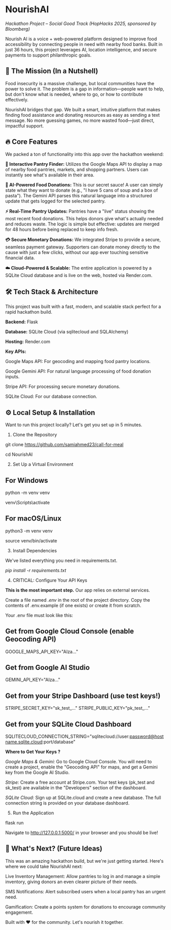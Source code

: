 # NourishAI

*Hackathon Project – Social Good Track (HopHacks 2025, sponsored by Bloomberg)*

Nourish AI is a voice + web-powered platform designed to improve food accessibility by connecting people in need with nearby food banks. Built in just 36 hours, this project leverages AI, location intelligence, and secure payments to support philanthropic goals.


## 🚀 The Mission (In a Nutshell)
Food insecurity is a massive challenge, but local communities have the power to solve it. The problem is a gap in information—people want to help, but don't know what is needed, where to go, or how to contribute effectively.

NourishAI bridges that gap. We built a smart, intuitive platform that makes finding food assistance and donating resources as easy as sending a text message. No more guessing games, no more wasted food—just direct, impactful support.


## 🔥 Core Features

We packed a ton of functionality into this app over the hackathon weekend:

**📍 Interactive Pantry Finder:** Utilizes the Google Maps API to display a map of nearby food pantries, markets, and shopping partners. Users can instantly see what's available in their area.

**🤖 AI-Powered Food Donations:** This is our secret sauce! A user can simply state what they want to donate (e.g., "I have 5 cans of soup and a box of pasta"). The Gemini API parses this natural language into a structured update that gets logged for the selected pantry.

**⚡️ Real-Time Pantry Updates:** Pantries have a "live" status showing the most recent food donations. This helps donors give what's actually needed and reduces waste. The logic is simple but effective: updates are merged for 48 hours before being replaced to keep info fresh.

**💳 Secure Monetary Donations:** We integrated Stripe to provide a secure, seamless payment gateway. Supporters can donate money directly to the cause with just a few clicks, without our app ever touching sensitive financial data.

**☁️ Cloud-Powered & Scalable:** The entire application is powered by a SQLite Cloud database and is live on the web, hosted via Render.com.


## 🛠️ Tech Stack & Architecture
This project was built with a fast, modern, and scalable stack perfect for a rapid hackathon build.

**Backend:** Flask

**Database:** SQLite Cloud (via sqlitecloud and SQLAlchemy)

**Hosting:** Render.com

**Key APIs:**

Google Maps API: For geocoding and mapping food pantry locations.

Google Gemini API: For natural language processing of food donation inputs.

Stripe API: For processing secure monetary donations.

SQLite Cloud: For our database connection.


## ⚙️ Local Setup & Installation
Want to run this project locally? Let's get you set up in 5 minutes.

1. Clone the Repository

git clone https://github.com/samiahmed23/call-for-meal

cd NourishAI

2. Set Up a Virtual Environment
## For Windows
python -m venv venv

venv\Scripts\activate

## For macOS/Linux
python3 -m venv venv

source venv/bin/activate

3. Install Dependencies

We've listed everything you need in requirements.txt.

*pip install -r requirements.txt*

4. CRITICAL: Configure Your API Keys

**This is the most important step.** Our app relies on external services.

Create a file named *.env* in the root of the project directory. Copy the contents of .env.example (if one exists) or create it from scratch.

Your .env file must look like this:

## Get from Google Cloud Console (enable Geocoding API)
GOOGLE_MAPS_API_KEY="AIza..."

## Get from Google AI Studio
GEMINI_API_KEY="AIza..."

## Get from your Stripe Dashboard (use test keys!)
STRIPE_SECRET_KEY="sk_test_..."
STRIPE_PUBLIC_KEY="pk_test_..."

## Get from your SQLite Cloud Dashboard
SQLITECLOUD_CONNECTION_STRING="sqlitecloud://user:password@hostname.sqlite.cloud:port/database"


**Where to Get Your Keys ?**

*Google Maps & Gemini:* Go to Google Cloud Console. You will need to create a project, enable the "Geocoding API" for maps, and get a Gemini key from the Google AI Studio.

*Stripe:* Create a free account at Stripe.com. Your test keys (pk_test and sk_test) are available in the "Developers" section of the dashboard.

*SQLite Cloud:* Sign up at SQLite.cloud and create a new database. The full connection string is provided on your database dashboard.

5. Run the Application

flask run

Navigate to http://127.0.0.1:5000/ in your browser and you should be live!

## 🚀 What's Next? (Future Ideas)

This was an amazing hackathon build, but we're just getting started. Here's where we could take NourishAI next:

Live Inventory Management: Allow pantries to log in and manage a simple inventory, giving donors an even clearer picture of their needs.

SMS Notifications: Alert subscribed users when a local pantry has an urgent need.

Gamification: Create a points system for donations to encourage community engagement.

Built with ❤️ for the community. Let's nourish it together.